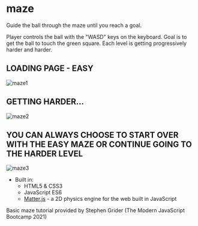 # maze
Guide the ball through the maze until you reach a goal.

Player controls the ball with the "WASD" keys on the keyboard. Goal is to get the ball to touch the green square. Each level is getting progressively harder and harder.

## LOADING PAGE - EASY

![maze1](https://user-images.githubusercontent.com/67807290/118383655-c9d74080-b5b4-11eb-8359-57775987dbc1.jpg)

## GETTING HARDER...

![maze2](https://user-images.githubusercontent.com/67807290/118383657-cba10400-b5b4-11eb-891e-54c688f4b81c.jpg)

## YOU CAN ALWAYS CHOOSE TO START OVER WITH THE EASY MAZE OR CONTINUE GOING TO THE HARDER LEVEL

![maze3](https://user-images.githubusercontent.com/67807290/118383658-cd6ac780-b5b4-11eb-9518-84fe3dc0d8c8.jpg)

* Built in:
  * HTML5 & CSS3
  * JavaScript ES6
  * [Matter.js](https://brm.io/matter-js/) - a 2D physics engine for the web built in JavaScript
  
 Basic maze tutorial provided by Stephen Grider (The Modern JavaScript Bootcamp 2021)
  
